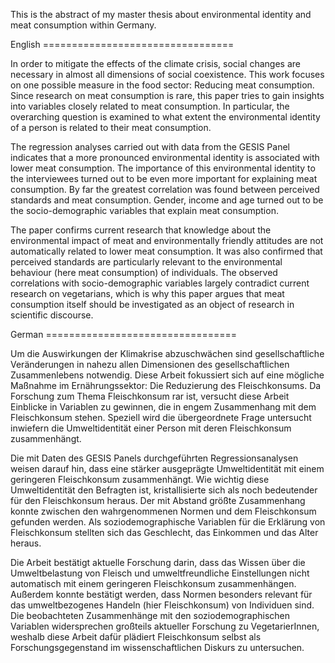 This is the abstract of my master thesis about environmental identity and meat consumption within Germany.

English =================================


In order to mitigate the effects of the climate crisis, social changes are necessary in almost all dimensions of social coexistence. This work focuses on one possible measure in the food sector: Reducing meat consumption. Since research on meat consumption is rare, this paper tries to gain insights into variables closely related to meat consumption. In particular, the overarching question is examined to what extent the environmental identity of a person is related to their meat consumption.
		
The regression analyses carried out with data from the GESIS Panel indicates that a more pronounced environmental identity is associated with lower meat consumption. The importance of this environmental identity to the interviewees turned out to be even more important for explaining meat consumption. By far the greatest correlation was found between perceived standards and meat consumption. Gender, income and age turned out to be the socio-demographic variables that explain meat consumption. 
    
The paper confirms current research that knowledge about the environmental impact of meat and environmentally friendly attitudes are not automatically related to lower meat consumption. It was also confirmed that perceived standards are particularly relevant to the environmental behaviour (here meat consumption) of individuals. The observed correlations with socio-demographic variables largely contradict current research on vegetarians, which is why this paper argues that meat consumption itself should be investigated as an object of research in scientific discourse.

German =================================


Um die Auswirkungen der Klimakrise abzuschwächen sind gesellschaftliche Veränderungen in nahezu allen Dimensionen des gesellschaftlichen Zusammenlebens notwendig. Diese Arbeit fokussiert sich auf eine mögliche Maßnahme im Ernährungssektor: Die Reduzierung des Fleischkonsums. Da Forschung zum Thema Fleischkonsum rar ist, versucht diese Arbeit Einblicke in Variablen zu gewinnen, die in engem Zusammenhang mit dem Fleischkonsum stehen. Speziell wird die übergeordnete Frage untersucht inwiefern die Umweltidentität einer Person mit deren Fleischkonsum zusammenhängt.


Die mit Daten des GESIS Panels durchgeführten Regressionsanalysen weisen darauf hin, dass eine stärker ausgeprägte Umweltidentität mit einem geringeren Fleischkonsum zusammenhängt. Wie wichtig diese Umweltidentität den Befragten ist, kristallisierte sich als noch bedeutender für den Fleischkonsum heraus. Der mit Abstand größte Zusammenhang konnte zwischen den wahrgenommenen Normen und dem Fleischkonsum gefunden werden. Als soziodemographische Variablen für die Erklärung von Fleischkonsum stellten sich das Geschlecht, das Einkommen und das Alter heraus. 

Die Arbeit bestätigt aktuelle Forschung darin, dass das Wissen über die Umweltbelastung von Fleisch und umweltfreundliche Einstellungen nicht automatisch mit einem geringeren Fleischkonsum zusammenhängen. Außerdem konnte bestätigt werden, dass Normen besonders relevant für das umweltbezogenes Handeln (hier Fleischkonsum) von Individuen sind. Die beobachteten Zusammenhänge mit den soziodemographischen Variablen widersprechen großteils aktueller Forschung zu VegetarierInnen, weshalb diese Arbeit dafür plädiert Fleischkonsum selbst als Forschungsgegenstand im wissenschaftlichen Diskurs zu untersuchen.
